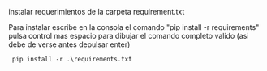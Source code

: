 instalar requerimientos de la carpeta requirement.txt

Para instalar escribe en la consola el comando  "pip install -r requirements" 
pulsa control mas espacio para dibujar el comando completo valido
(asi debe de verse antes depulsar enter)
```
 pip install -r .\requirements.txt       
```
